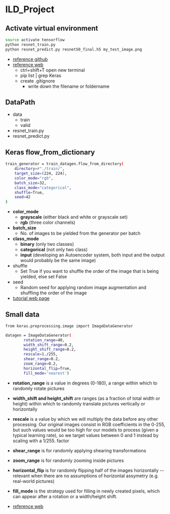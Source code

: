# ILD_Project

## Activate virtual environment
```sh
source activate tensorflow
python resnet_train.py
python resnet_predict.py resnet50_final.h5 my_test_image.png
```
* [reference github](https://github.com/sebastianbk/finetuned-resnet50-keras)
* [reference web](https://heartbeat.fritz.ai/how-to-fine-tune-resnet-in-keras-and-use-it-in-an-ios-app-via-core-ml-ee7fd84c1b26)
    * ctrl+shift+T open new terminal
    * pip list | grep Keras
    * create .gitignore
        * write down the filename or foldername


## DataPath
* data
    * train 
    * valid
* resnet_train.py
* resnet_predict.py
## Keras flow_from_dictionary  
```sh
train_generator = train_datagen.flow_from_directory(
    directory=r"./train/",
    target_size=(224, 224),
    color_mode="rgb",
    batch_size=32,
    class_mode="categorical",
    shuffle=True,
    seed=42
)
```
* **color_mode**
    * **grayscale** (either black and white or grayscale set)
    * **rgb** (three color channels)
* **batch_size**
    * No. of images to be yielded from the generator per batch
* **class_mode** 
    * **binary** (only two classes)
    * **categorical** (not only two class)
    * **input** (developing an Autoencoder system, both input and the output would probably be the same image)
* shuffle
    * Set True if you want to shuffle the order of the image that is being yielded, else set False
* seed
    * Random seed for applying random image augmentation and shuffling the order of the image
* [tutorial web page](https://medium.com/@vijayabhaskar96/tutorial-image-classification-with-keras-flow-from-directory-and-generators-95f75ebe5720)
## Small data
```sh
from keras.preprocessing.image import ImageDataGenerator

datagen = ImageDataGenerator(
        rotation_range=40,
        width_shift_range=0.2,
        height_shift_range=0.2,
        rescale=1./255,
        shear_range=0.2,
        zoom_range=0.2,
        horizontal_flip=True,
        fill_mode='nearest')
```
* **rotation_range** is a value in degrees (0-180), a range within which to randomly rotate pictures
* **width_shift and height_shift** are ranges (as a fraction of total width or height) within which to randomly translate pictures vertically or horizontally
* **rescale** is a value by which we will multiply the data before any other processing. Our original images consist in RGB coefficients in the 0-255, but such values would be too high for our models to process (given a typical learning rate), so we target values between 0 and 1 instead by scaling with a 1/255. factor
* **shear_range** is for randomly applying shearing transformations
* **zoom_range** is for randomly zooming inside pictures
* **horizontal_flip** is for randomly flipping half of the images horizontally --relevant when there are no assumptions of horizontal assymetry (e.g. real-world pictures)
* **fill_mode** is the strategy used for filling in newly created pixels, which can appear after a rotation or a width/height shift.

* [reference web](https://blog.keras.io/building-powerful-image-classification-models-using-very-little-data.html)
